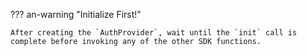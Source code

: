 ??? an-warning "Initialize First!"

    After creating the `AuthProvider`, wait until the `init` call is complete before invoking any of the other SDK functions.